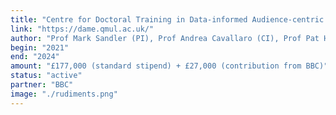 ```yaml
---
title: "Centre for Doctoral Training in Data-informed Audience-centric Media Engineering (DAME)"
link: "https://dame.qmul.ac.uk/"
author: "Prof Mark Sandler (PI), Prof Andrea Cavallaro (CI), Prof Pat Healy (CI), Dr Gareth Tyson (CI), and Dr Charalampos Saitis (CI)"
begin: "2021"
end: "2024"
amount: "£177,000 (standard stipend) + £27,000 (contribution from BBC)"
status: "active"
partner: "BBC"
image: "./rudiments.png"
---
```


